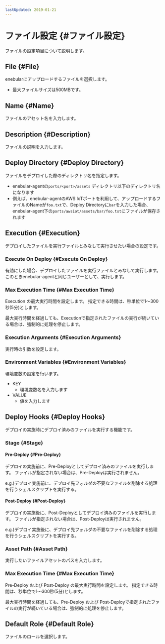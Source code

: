```yaml
---
lastUpdated: 2019-01-21
---
```


# ファイル設定 {#ファイル設定}

ファイルの設定項目について説明します。

## File {#File}

enebularにアップロードするファイルを選択します。

- 最大ファイルサイズは500MBです。

## Name {#Name}

ファイルのアセット名を入力します。

## Description {#Description}

ファイルの説明を入力します。

## Deploy Directory {#Deploy Directory}

ファイルをデプロイした際のディレクトリ名を指定します。  

- enebular-agentの`ports/<port>/assets` ディレクトリ以下のディレクトリ名になります
- 例えば、enebular-agentのAWS IoTポートを利用して、アップロードするファイルのNameが`foo.txt`で、Deploy Directoryに`bar`を入力した場合、enebular-agent下の`ports/awsiot/assets/bar/foo.txt`にファイルが保存されます

## Execution {#Execution}

デプロイしたファイルを実行ファイルとみなして実行させたい場合の設定です。

### Execute On Deploy {#Execute On Deploy}

有効にした場合、デプロイしたファイルを実行ファイルとみなして実行します。
このときenebular-agentと同じユーザーとして、実行します。

### Max Execution Time {#Max Execution Time}

Execution の最大実行時間を設定します。
指定できる時間は、秒単位で1〜300秒(5分)とします。

最大実行時間を経過しても、Executionで指定されたファイルの実行が続いている場合は、強制的に処理を停止します。

### Execution Arguments {#Execution Arguments}

実行時の引数を設定します。

### Environment Variables {#Environment Variables}

環境変数の設定を行います。

- KEY
    - 環境変数名を入力します
- VALUE
    - 値を入力します

## Deploy Hooks {#Deploy Hooks}

デプロイの実施時にデプロイ済みのファイルを実行する機能です。

### Stage {#Stage}

#### Pre-Deploy {#Pre-Deploy}

デプロイの実施前に、Pre-Deployとしてデプロイ済みのファイルを実行します。
ファイルが指定されない場合は、Pre-Deployは実行されません。

e.g.)デプロイ実施前に、デプロイ先フォルダの不要なファイルを削除する処理を行うシェルスクリプトを実行する。

#### Post-Deploy {#Post-Deploy}

デプロイの実施後に、Post-Deployとしてデプロイ済みのファイルを実行します。
ファイルが指定されない場合は、Post-Deployは実行されません。

e.g.)デプロイ実施後に、デプロイ先フォルダの不要なファイルを削除する処理を行うシェルスクリプトを実行する。

### Asset Path {#Asset Path}

実行したいファイルアセットのパスを入力します。

### Max Execution Time {#Max Execution Time}

Pre-Deploy および Post-Deploy の最大実行時間を設定します。
指定できる時間は、秒単位で1〜300秒(5分)とします。

最大実行時間を経過しても、Pre-Deploy および Post-Deployで指定されたファイルの実行が続いている場合は、強制的に処理を停止します。

## Default Role {#Default Role}

ファイルのロールを選択します。

